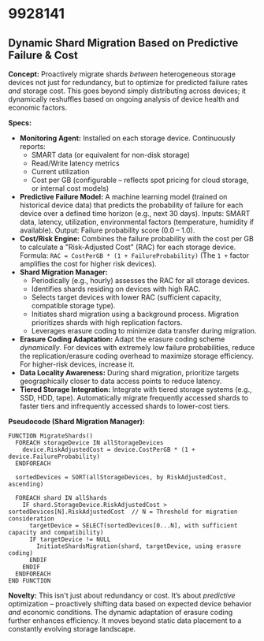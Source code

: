 # 9928141

## Dynamic Shard Migration Based on Predictive Failure & Cost

**Concept:** Proactively migrate shards *between* heterogeneous storage devices not just for redundancy, but to optimize for predicted failure rates *and* storage cost. This goes beyond simply distributing across devices; it dynamically reshuffles based on ongoing analysis of device health and economic factors.

**Specs:**

*   **Monitoring Agent:** Installed on each storage device. Continuously reports:
    *   SMART data (or equivalent for non-disk storage)
    *   Read/Write latency metrics
    *   Current utilization
    *   Cost per GB (configurable – reflects spot pricing for cloud storage, or internal cost models)
*   **Predictive Failure Model:** A machine learning model (trained on historical device data) that predicts the probability of failure for each device over a defined time horizon (e.g., next 30 days).  Inputs: SMART data, latency, utilization, environmental factors (temperature, humidity if available). Output: Failure probability score (0.0 – 1.0).
*   **Cost/Risk Engine:** Combines the failure probability with the cost per GB to calculate a "Risk-Adjusted Cost" (RAC) for each storage device.  Formula: `RAC = CostPerGB * (1 + FailureProbability)`  (The `1 +` factor amplifies the cost for higher risk devices).
*   **Shard Migration Manager:**
    *   Periodically (e.g., hourly) assesses the RAC for all storage devices.
    *   Identifies shards residing on devices with high RAC.
    *   Selects target devices with lower RAC (sufficient capacity, compatible storage type).
    *   Initiates shard migration using a background process. Migration prioritizes shards with high replication factors.
    *   Leverages erasure coding to minimize data transfer during migration.
*   **Erasure Coding Adaptation:**  Adapt the erasure coding scheme *dynamically*.  For devices with extremely low failure probabilities, reduce the replication/erasure coding overhead to maximize storage efficiency. For higher-risk devices, increase it.
*   **Data Locality Awareness:** During shard migration, prioritize targets geographically closer to data access points to reduce latency.
*   **Tiered Storage Integration:**  Integrate with tiered storage systems (e.g., SSD, HDD, tape).  Automatically migrate frequently accessed shards to faster tiers and infrequently accessed shards to lower-cost tiers.

**Pseudocode (Shard Migration Manager):**

```
FUNCTION MigrateShards()
  FOREACH storageDevice IN allStorageDevices
    device.RiskAdjustedCost = device.CostPerGB * (1 + device.FailureProbability)
  ENDFOREACH

  sortedDevices = SORT(allStorageDevices, by RiskAdjustedCost, ascending)

  FOREACH shard IN allShards
    IF shard.StorageDevice.RiskAdjustedCost > sortedDevices[N].RiskAdjustedCost  // N = Threshold for migration consideration
      targetDevice = SELECT(sortedDevices[0...N], with sufficient capacity and compatibility)
      IF targetDevice != NULL
        InitiateShardsMigration(shard, targetDevice, using erasure coding)
      ENDIF
    ENDIF
  ENDFOREACH
END FUNCTION
```

**Novelty:** This isn't just about redundancy or cost. It’s about *predictive* optimization – proactively shifting data based on expected device behavior *and* economic conditions. The dynamic adaptation of erasure coding further enhances efficiency. It moves beyond static data placement to a constantly evolving storage landscape.